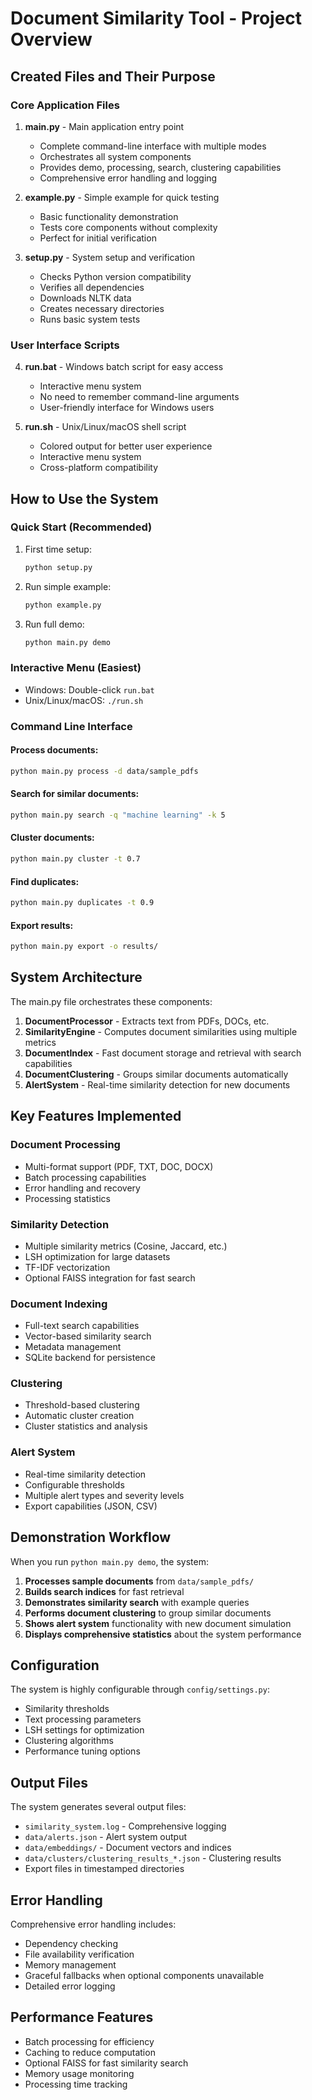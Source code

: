 # Document Similarity Tool - Project Overview

## Created Files and Their Purpose

### Core Application Files

1. **main.py** - Main application entry point
   - Complete command-line interface with multiple modes
   - Orchestrates all system components
   - Provides demo, processing, search, clustering capabilities
   - Comprehensive error handling and logging

2. **example.py** - Simple example for quick testing
   - Basic functionality demonstration
   - Tests core components without complexity
   - Perfect for initial verification

3. **setup.py** - System setup and verification
   - Checks Python version compatibility
   - Verifies all dependencies
   - Downloads NLTK data
   - Creates necessary directories
   - Runs basic system tests

### User Interface Scripts

4. **run.bat** - Windows batch script for easy access
   - Interactive menu system
   - No need to remember command-line arguments
   - User-friendly interface for Windows users

5. **run.sh** - Unix/Linux/macOS shell script
   - Colored output for better user experience
   - Interactive menu system
   - Cross-platform compatibility

## How to Use the System

### Quick Start (Recommended)
1. First time setup:
   ```bash
   python setup.py
   ```

2. Run simple example:
   ```bash
   python example.py
   ```

3. Run full demo:
   ```bash
   python main.py demo
   ```

### Interactive Menu (Easiest)
- Windows: Double-click `run.bat`
- Unix/Linux/macOS: `./run.sh`

### Command Line Interface

#### Process documents:
```bash
python main.py process -d data/sample_pdfs
```

#### Search for similar documents:
```bash
python main.py search -q "machine learning" -k 5
```

#### Cluster documents:
```bash
python main.py cluster -t 0.7
```

#### Find duplicates:
```bash
python main.py duplicates -t 0.9
```

#### Export results:
```bash
python main.py export -o results/
```

## System Architecture

The main.py file orchestrates these components:

1. **DocumentProcessor** - Extracts text from PDFs, DOCs, etc.
2. **SimilarityEngine** - Computes document similarities using multiple metrics
3. **DocumentIndex** - Fast document storage and retrieval with search capabilities
4. **DocumentClustering** - Groups similar documents automatically
5. **AlertSystem** - Real-time similarity detection for new documents

## Key Features Implemented

### Document Processing
- Multi-format support (PDF, TXT, DOC, DOCX)
- Batch processing capabilities
- Error handling and recovery
- Processing statistics

### Similarity Detection
- Multiple similarity metrics (Cosine, Jaccard, etc.)
- LSH optimization for large datasets
- TF-IDF vectorization
- Optional FAISS integration for fast search

### Document Indexing
- Full-text search capabilities
- Vector-based similarity search
- Metadata management
- SQLite backend for persistence

### Clustering
- Threshold-based clustering
- Automatic cluster creation
- Cluster statistics and analysis

### Alert System
- Real-time similarity detection
- Configurable thresholds
- Multiple alert types and severity levels
- Export capabilities (JSON, CSV)

## Demonstration Workflow

When you run `python main.py demo`, the system:

1. **Processes sample documents** from `data/sample_pdfs/`
2. **Builds search indices** for fast retrieval
3. **Demonstrates similarity search** with example queries
4. **Performs document clustering** to group similar documents
5. **Shows alert system** functionality with new document simulation
6. **Displays comprehensive statistics** about the system performance

## Configuration

The system is highly configurable through `config/settings.py`:
- Similarity thresholds
- Text processing parameters
- LSH settings for optimization
- Clustering algorithms
- Performance tuning options

## Output Files

The system generates several output files:
- `similarity_system.log` - Comprehensive logging
- `data/alerts.json` - Alert system output
- `data/embeddings/` - Document vectors and indices
- `data/clusters/clustering_results_*.json` - Clustering results
- Export files in timestamped directories

## Error Handling

Comprehensive error handling includes:
- Dependency checking
- File availability verification
- Memory management
- Graceful fallbacks when optional components unavailable
- Detailed error logging

## Performance Features

- Batch processing for efficiency
- Caching to reduce computation
- Optional FAISS for fast similarity search
- Memory usage monitoring
- Processing time tracking


